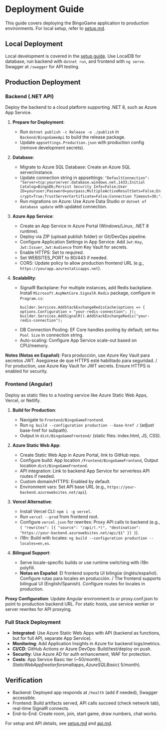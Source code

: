 # Deployment Guide

This guide covers deploying the BingoGame application to production environments. For local setup, refer to [setup.md](./setup.md).

## Local Deployment

Local development is covered in the [setup guide](./setup.md). Use LocalDB for database, run backend with `dotnet run`, and frontend with `ng serve`. Swagger at `/swagger` for API testing.

## Production Deployment

### Backend (.NET API)

Deploy the backend to a cloud platform supporting .NET 8, such as Azure App Service.

1. **Prepare for Deployment**:
   - Run `dotnet publish -c Release -o ./publish` in `Backend/BingoGameApi` to build the release package.
   - Update `appsettings.Production.json` with production config (remove development secrets).

2. **Database**:
   - Migrate to Azure SQL Database: Create an Azure SQL server/instance.
   - Update connection string in appsettings: `"DefaultConnection": "Server=tcp:yourserver.database.windows.net,1433;Initial Catalog=BingoDb;Persist Security Info=False;User ID=youruser;Password=yourpass;MultipleActiveResultSets=False;Encrypt=True;TrustServerCertificate=False;Connection Timeout=30;"`.
   - Run migrations on Azure: Use Azure Data Studio or `dotnet ef database update` with updated connection.

3. **Azure App Service**:
   - Create an App Service in Azure Portal (Windows/Linux, .NET 8 runtime).
   - Deploy via ZIP (upload publish folder) or Git/DevOps pipeline.
   - Configure Application Settings in App Service: Add `Jwt:Key`, `Jwt:Issuer`, `Jwt:Audience` from Key Vault for secrets.
   - Enable HTTPS: Set to required.
   - Set WEBSITES_PORT to 80/443 if needed.
   - CORS: Update policy to allow production frontend URL (e.g., `https://yourapp.azurestaticapps.net`).

4. **Scalability**:
   - SignalR Backplane: For multiple instances, add Redis backplane. Install `Microsoft.AspNetCore.SignalR.Redis` package, configure in `Program.cs`:
     ```
     builder.Services.AddStackExchangeRedisCache(options => { options.Configuration = "your-redis-connection"; });
     builder.Services.AddSignalR().AddStackExchangeRedis("your-redis-connection");
     ```
   - DB Connection Pooling: EF Core handles pooling by default; set `Max Pool Size` in connection string.
   - Auto-scaling: Configure App Service scale-out based on CPU/memory.

**Notes (Notas en Español)**: Para producción, use Azure Key Vault para secretos JWT. Asegúrese de que HTTPS esté habilitado para seguridad. / For production, use Azure Key Vault for JWT secrets. Ensure HTTPS is enabled for security.

### Frontend (Angular)

Deploy as static files to a hosting service like Azure Static Web Apps, Vercel, or Netlify.

1. **Build for Production**:
   - Navigate to `Frontend/BingoGameFrontend`.
   - Run `ng build --configuration production --base-href /` (adjust base-href for subpath).
   - Output in `dist/BingoGameFrontend/` (static files: index.html, JS, CSS).

2. **Azure Static Web App**:
   - Create Static Web App in Azure Portal, link to GitHub repo.
   - Configure build: App location `/Frontend/BingoGameFrontend`, Output location `dist/BingoGameFrontend`.
   - API integration: Link to backend App Service for serverless API routes if needed.
   - Custom domain/HTTPS: Enabled by default.
   - Environment vars: Set API base URL (e.g., `https://your-backend.azurewebsites.net/api`).

3. **Vercel Alternative**:
   - Install Vercel CLI: `npm i -g vercel`.
   - Run `vercel --prod` from frontend root.
   - Configure `vercel.json` for rewrites: Proxy API calls to backend (e.g., `{ "rewrites": [{ "source": "/api/(.*)", "destination": "https://your-backend.azurewebsites.net/api/$1" }] }`).
   - i18n: Build with locales: `ng build --configuration production --locales=en,es`.

4. **Bilingual Support**:
   - Serve locale-specific builds or use runtime switching with i18n polyfill.
   - **Notas en Español**: El frontend soporta UI bilingüe (inglés/español). Configure rutas para locales en producción. / The frontend supports bilingual UI (English/Spanish). Configure routes for locales in production.

**Proxy Configuration**: Update Angular environment.ts or proxy.conf.json to point to production backend URL. For static hosts, use service worker or server rewrites for API proxying.

### Full Stack Deployment

- **Integrated**: Use Azure Static Web Apps with API (backend as functions, but for full API, separate App Service).
- **Monitoring**: Add Application Insights in Azure for backend logs/metrics.
- **CI/CD**: GitHub Actions or Azure DevOps: Build/test/deploy on push.
- **Security**: Use Azure AD for auth enhancement, WAF for protection.
- **Costs**: App Service Basic tier (~$50/month), Static Web App free tier for small apps, Azure SQL Basic (~$5/month).

## Verification

- Backend: Deployed app responds at `/health` (add if needed), Swagger accessible.
- Frontend: Build artifacts served, API calls succeed (check network tab), real-time SignalR connects.
- End-to-End: Create room, join, start game, draw numbers, chat works.

For setup and API details, see [setup.md](./setup.md) and [api.md](./api.md).